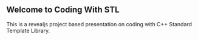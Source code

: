 ## Welcome to Coding With STL

This is a revealjs project based presentation on coding with C++ Standard Template Library.


